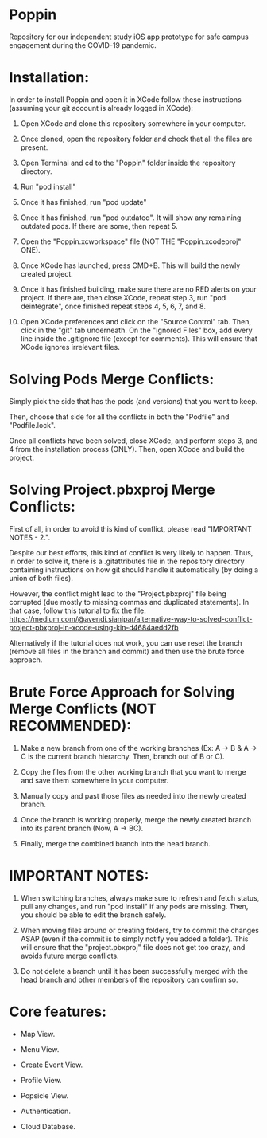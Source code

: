 # Poppin

Repository for our independent study iOS app prototype for safe campus engagement during the COVID-19 pandemic.

# Installation:

In order to install Poppin and open it in XCode follow these instructions (assuming your git account is already logged in  XCode):

  1. Open XCode and clone this repository somewhere in your computer.
  
  2. Once cloned, open the repository folder and check that all the files are present.
  
  3. Open Terminal and cd to the "Poppin" folder inside the repository directory.
  
  4. Run "pod install"
  
  5. Once it has finished, run "pod update"
  
  6. Once it has finished, run "pod outdated". It will show any remaining outdated pods. If there are some, then repeat 5.
  
  7. Open the "Poppin.xcworkspace" file (NOT THE "Poppin.xcodeproj" ONE).
  
  8. Once XCode has launched, press CMD+B. This will build the newly created project.
  
  9. Once it has finished building, make sure there are no RED alerts on your project. If there are, then close XCode, repeat step 3, run "pod deintegrate", once finished repeat steps 4, 5, 6, 7, and 8.
  
  10. Open XCode preferences and click on the "Source Control" tab. Then, click in the "git" tab underneath. On the "Ignored Files" box, add every line inside the .gitignore file (except for comments). This will ensure that XCode ignores irrelevant files.
  
# Solving Pods Merge Conflicts:

Simply pick the side that has the pods (and versions) that you want to keep. 

Then, choose that side for all the conflicts in both the "Podfile" and "Podfile.lock". 

Once all conflicts have been solved, close XCode, and perform steps 3, and 4 from the installation process (ONLY). Then, open XCode and build the project.

# Solving Project.pbxproj Merge Conflicts:

First of all, in order to avoid this kind of conflict, please read "IMPORTANT NOTES - 2.". 

Despite our best efforts, this kind of conflict is very likely to happen. Thus, in order to solve it, there is a .gitattributes file in the repository directory containing instructions on how git should handle it automatically (by doing a union of both files). 

However, the conflict might lead to the "Project.pbxproj" file being corrupted (due mostly to missing commas and duplicated statements). In that case, follow this tutorial to fix the file: https://medium.com/@avendi.sianipar/alternative-way-to-solved-conflict-project-pbxproj-in-xcode-using-kin-d4684aedd2fb

Alternatively if the tutorial does not work, you can use reset the branch (remove all files in the branch and commit) and then use the brute force approach.

# Brute Force Approach for Solving Merge Conflicts (NOT RECOMMENDED):

  1. Make a new branch from one of the working branches (Ex: A -> B & A -> C is the current branch hierarchy. Then, branch out of B or C).
  
  2. Copy the files from the other working branch that you want to merge and save them somewhere in your computer.
  
  3. Manually copy and past those files as needed into the newly created branch.
  
  4. Once the branch is working properly, merge the newly created branch into its parent branch (Now, A -> BC).
  
  5. Finally, merge the combined branch into the head branch.

# IMPORTANT NOTES:

  1. When switching branches, always make sure to refresh and fetch status, pull any changes, and run "pod install" if any pods are missing. Then, you should be able to edit the branch safely.
  
  2. When moving files around or creating folders, try to commit the changes ASAP (even if the commit is to simply notify you added a folder). This will ensure that the "project.pbxproj" file does not get too crazy, and avoids future merge conflicts.
  
  3. Do not delete a branch until it has been successfully merged with the head branch and other members of the repository can confirm so.

# Core features:

  - Map View.

  - Menu View.
  
  - Create Event View.
  
  - Profile View.
  
  - Popsicle View.
   
  - Authentication.
  
  - Cloud Database.
